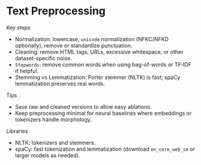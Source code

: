 # Text Preprocessing

Key steps
- Normalization: lowercase, `unicode` normalization (NFKC/NFKD optionally), remove or standardize punctuation.
- Cleaning: remove HTML tags, URLs, excessive whitespace, or other dataset-specific noise.
- `Stopwords`: remove common words when using bag-of-words or TF‑IDF if helpful.
- Stemming vs Lemmatization: Porter stemmer (NLTK) is fast; spaCy lemmatization preserves real words.

Tips
- Save raw and cleaned versions to allow easy ablations.
- Keep preprocessing minimal for neural baselines where embeddings or tokenizers handle morphology.

Libraries
- NLTK: tokenizers and stemmers.
- spaCy: fast tokenization and lemmatization (download `en_core_web_sm` or larger models as needed).
